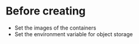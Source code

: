 # Before creating
- Set the images of the containers
- Set the  environment variable for object storage
